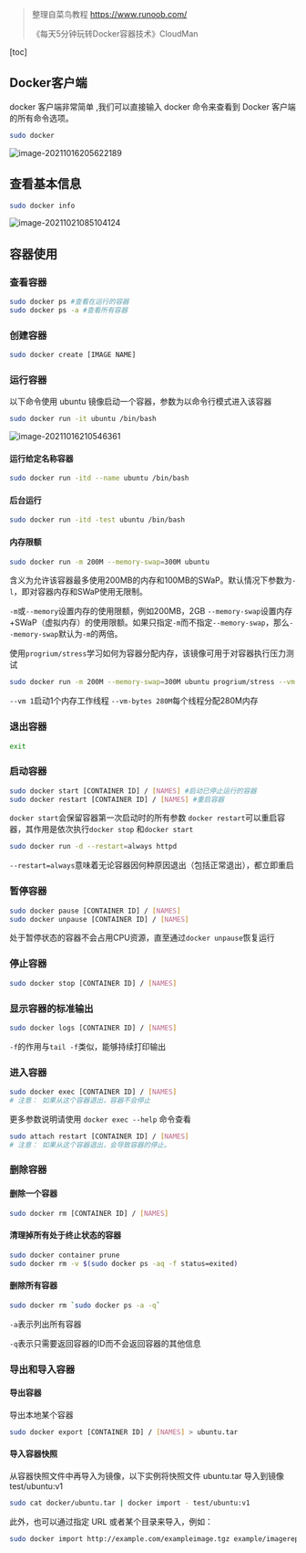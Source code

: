 > 整理自菜鸟教程 https://www.runoob.com/
>
> 《每天5分钟玩转Docker容器技术》CloudMan



[toc]

## Docker客户端

docker 客户端非常简单 ,我们可以直接输入 docker 命令来查看到 Docker 客户端的所有命令选项。

```bash
sudo docker
```

![image-20211016205622189](image-20211016205622189.png)

## 查看基本信息

```bash
sudo docker info
```

![image-20211021085104124](image-20211021085104124.png)

## 容器使用

### 查看容器

```bash
sudo docker ps #查看在运行的容器
sudo docker ps -a #查看所有容器
```

### 创建容器

```bash
sudo docker create [IMAGE NAME]
```

### 运行容器

以下命令使用 ubuntu 镜像启动一个容器，参数为以命令行模式进入该容器

```bash
sudo docker run -it ubuntu /bin/bash
```

![image-20211016210546361](image-20211016210546361.png)

#### 运行给定名称容器

```bash
sudo docker run -itd --name ubuntu /bin/bash 
```

#### 后台运行

```bash
sudo docker run -itd -test ubuntu /bin/bash 
```

#### 内存限额

```bash
sudo docker run -m 200M --memory-swap=300M ubuntu
```

含义为允许该容器最多使用200MB的内存和100MB的SWaP。默认情况下参数为`-l`，即对容器内存和SWaP使用无限制。

`-m`或`--memory`设置内存的使用限额，例如200MB，2GB
`--memory-swap`设置内存+SWaP（虚拟内存）的使用限额。如果只指定`-m`而不指定`--memory-swap`，那么`--memory-swap`默认为`-m`的两倍。

使用`progrium/stress`学习如何为容器分配内存，该镜像可用于对容器执行压力测试

```bash
sudo docker run -m 200M --memory-swap=300M ubuntu progrium/stress --vm 1 --vm-bytes 280M
```

`--vm 1`启动1个内存工作线程
`--vm-bytes 280M`每个线程分配280M内存

### 退出容器

```bash
exit
```

### 启动容器

```bash
sudo docker start [CONTAINER ID] / [NAMES] #启动已停止运行的容器
sudo docker restart [CONTAINER ID] / [NAMES] #重启容器
```

`docker start`会保留容器第一次启动时的所有参数
`docker restart`可以重启容器，其作用是依次执行`docker stop` 和`docker start`

```bash
sudo docker run -d --restart=always httpd
```

`--restart=always`意味着无论容器因何种原因退出（包括正常退出），都立即重启

### 暂停容器

```bash
sudo docker pause [CONTAINER ID] / [NAMES]
sudo docker unpause [CONTAINER ID] / [NAMES]
```

处于暂停状态的容器不会占用CPU资源，直至通过`docker unpause`恢复运行

### 停止容器

```bash
sudo docker stop [CONTAINER ID] / [NAMES]
```

### 显示容器的标准输出

```bash
sudo docker logs [CONTAINER ID] / [NAMES]
```

`-f`的作用与`tail -f`类似，能够持续打印输出

### 进入容器

```bash
sudo docker exec [CONTAINER ID] / [NAMES]
# 注意： 如果从这个容器退出，容器不会停止
```

更多参数说明请使用 `docker exec --help` 命令查看

```bash
sudo attach restart [CONTAINER ID] / [NAMES]
# 注意： 如果从这个容器退出，会导致容器的停止。
```

### 删除容器

#### 删除一个容器

```bash
sudo docker rm [CONTAINER ID] / [NAMES]
```

#### 清理掉所有处于终止状态的容器

```bash
sudo docker container prune
sudo docker rm -v $(sudo docker ps -aq -f status=exited)
```

#### 删除所有容器

```bash
sudo docker rm `sudo docker ps -a -q`
```

`-a`表示列出所有容器

`-q`表示只需要返回容器的ID而不会返回容器的其他信息

### 导出和导入容器

#### 导出容器

导出本地某个容器

```bash
sudo docker export [CONTAINER ID] / [NAMES] > ubuntu.tar
```

#### 导入容器快照

从容器快照文件中再导入为镜像，以下实例将快照文件 ubuntu.tar 导入到镜像 test/ubuntu:v1

```bash
sudo cat docker/ubuntu.tar | docker import - test/ubuntu:v1
```

此外，也可以通过指定 URL 或者某个目录来导入，例如：

```bash
sudo docker import http://example.com/exampleimage.tgz example/imagerepo
```

